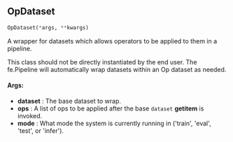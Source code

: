 ## OpDataset
```python
OpDataset(*args, **kwargs)
```
A wrapper for datasets which allows operators to be applied to them in a pipeline.

This class should not be directly instantiated by the end user. The fe.Pipeline will automatically wrap datasets
within an Op dataset as needed.


#### Args:

* **dataset** :  The base dataset to wrap.
* **ops** :  A list of ops to be applied after the base `dataset` __getitem__ is invoked.
* **mode** :  What mode the system is currently running in ('train', 'eval', 'test', or 'infer').